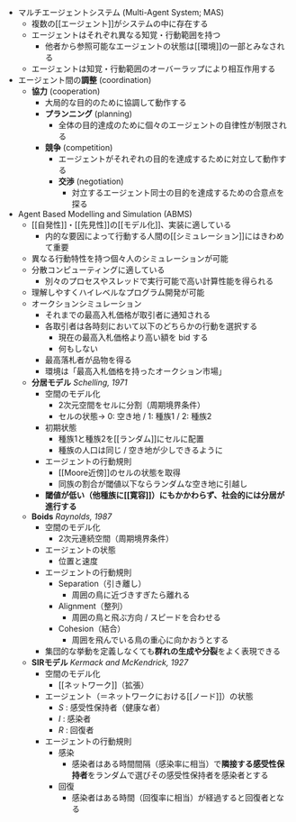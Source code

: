 - マルチエージェントシステム (Multi-Agent System; MAS)
    - 複数の[[エージェント]]がシステムの中に存在する
    - エージェントはそれぞれ異なる知覚・行動範囲を持つ
	    - 他者から参照可能なエージェントの状態は[[環境]]の一部とみなされる
    - エージェントは知覚・行動範囲のオーバーラップにより相互作用する
-  エージェント間の**調整** (coordination)
    - **協力** (cooperation)
	    - 大局的な目的のために協調して動作する
	    - **プランニング** (planning)
			- 全体の目的達成のために個々のエージェントの自律性が制限される
      - **競争** (competition)
        - エージェントがそれぞれの目的を達成するために対立して動作する
        - **交渉** (negotiation)
	        - 対立するエージェント同士の目的を達[]()成するための合意点を探る
  - Agent Based Modelling and Simulation (ABMS)
    - [[自発性]]・[[先見性]]の[[モデル化]]、実装に適している
	     - 内的な要因によって行動する人間の[[シミュレーション]]にはきわめて重要
    - 異なる行動特性を持つ個々人のシミュレーションが可能
    - 分散コンピューティングに適している
	    - 別々のプロセスやスレッドで実行可能で高い計算性能を得られる
    - 理解しやすくハイレベルなプログラム開発が可能
    - オークションシミュレーション
	    - それまでの最高入札価格が取引者に通知される
	    - 各取引者は各時刻において以下のどちらかの行動を選択する
		    - 現在の最高入札価格より高い額を bid する
		    - 何もしない
		- 最高落札者が品物を得る
		- 環境は「最高入札価格を持ったオークション市場」
    - **分居モデル** *Schelling, 1971*
	    - 空間のモデル化
			- 2次元空間をセルに分割（周期境界条件）
			- セルの状態→ 0: 空き地 / 1: 種族1 / 2: 種族2
		- 初期状態
			- 種族1と種族2を[[ランダム]]にセルに配置
			- 種族の人口は同じ / 空き地が少しできるように
		- エージェントの行動規則
			- [[Moore近傍]]のセルの状態を取得
			- 同族の割合が閾値以下ならランダムな空き地に引越し
		- **閾値が低い（他種族に[[寛容]]）にもかかわらず、社会的には分居が進行する**
    - **Boids** *Raynolds, 1987*
	    - 空間のモデル化
		    - 2次元連続空間（周期境界条件）
		- エージェントの状態
			- 位置と速度
		- エージェントの行動規則
			- Separation（引き離し）
				- 周囲の鳥に近づきすぎたら離れる
			- Alignment（整列）
				- 周囲の鳥と飛ぶ方向 / スピードを合わせる
			- Cohesion（結合）
				- 周囲を飛んでいる鳥の重心に向かおうとする
		- 集団的な挙動を定義しなくても**群れの生成や分裂**をよく表現できる
    - **SIRモデル** *Kermack and McKendrick, 1927*
	    - 空間のモデル化
		    - [[ネットワーク]]（拡張）
		- エージェント（＝ネットワークにおける[[ノード]]）の状態
			- $S$ : 感受性保持者（健康な者）
			- $I$ : 感染者
			- $R$ : 回復者
		- エージェントの行動規則
			- 感染
				- 感染者はある時間間隔（感染率に相当）で**隣接する感受性保持者**をランダムで選びその感受性保持者を感染者とする
			- 回復
				- 感染者はある時間（回復率に相当）が経過すると回復者となる